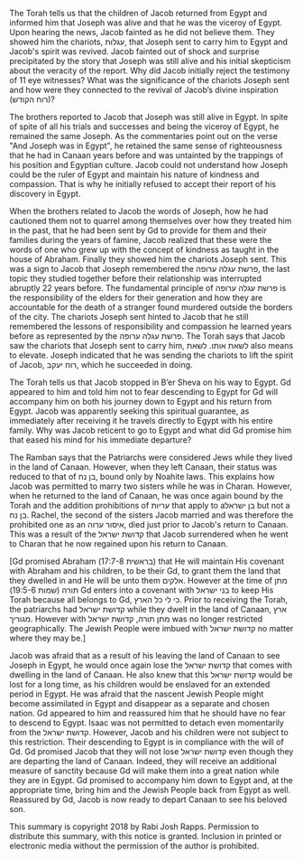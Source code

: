 The Torah tells us that the children of Jacob returned from Egypt and informed him that Joseph was alive and that he was the viceroy of Egypt. Upon hearing the news, Jacob fainted as he did not believe them. They showed him the chariots, עגלות, that Joseph sent to carry him to Egypt and Jacob's spirit was revived. Jacob fainted out of shock and surprise precipitated by the story that Joseph was still alive and his initial skepticism about the veracity of the report. Why did Jacob initially reject the testimony of 11 eye witnesses? What was the significance of the chariots Joseph sent and how were they connected to the revival of Jacob’s divine inspiration (רוח הקודש)?

The brothers reported to Jacob that Joseph was still alive in Egypt. In spite of spite of all his trials and successes and being the viceroy of Egypt, he remained the same Joseph. As the commentaries point out on the verse "And Joseph was in Egypt", he retained the same sense of righteousness that he had in Canaan years before and was untainted by the trappings of his position and Egyptian culture. Jacob could not understand how Joseph could be the ruler of Egypt and maintain his nature of kindness and compassion. That is why he initially refused to accept their report of his discovery in Egypt.

When the brothers related to Jacob the words of Joseph, how he had cautioned them not to quarrel among themselves over how they treated him in the past, that he had been sent by Gd to provide for them and their families during the years of famine, Jacob realized that these were the words of one who grew up with the concept of kindness as taught in the house of Abraham. Finally they showed him the chariots Joseph sent. This was a sign to Jacob that Joseph remembered the פרשת עגלה ערופה, the last topic they studied together before their relationship was interrupted abruptly 22 years before. The fundamental principle of פרשת עגלה ערופה is the responsibility of the elders for their generation and how they are accountable for the death of a stranger found murdered outside the borders of the city. The chariots Joseph sent hinted to Jacob that he still remembered the lessons of responsibility and compassion he learned years before as represented by the פרשת עגלה ערופה. The Torah says that Jacob saw the chariots that Joseph sent to carry him, לשאת אותו. לשאת also means to elevate. Joseph indicated that he was sending the chariots to lift the spirit of Jacob, רוח יעקב, which he succeeded in doing.

The Torah tells us that Jacob stopped in B’er Sheva on his way to Egypt.
Gd appeared to him and told him not to fear descending to Egypt for Gd will accompany him on both his journey down to Egypt and his return from Egypt. Jacob was apparently seeking this spiritual guarantee, as immediately after receiving it he travels directly to Egypt with his entire family. Why was Jacob reticent to go to Egypt and what did Gd promise him that eased his mind for his immediate departure?

The Ramban says that the Patriarchs were considered Jews while they lived in the land of Canaan. However, when they left Canaan, their status was reduced to that of בן נח, bound only by Noahite laws. This explains how Jacob was permitted to marry two sisters while he was in Charan. However, when he returned to the land of Canaan, he was once again bound by the Torah and the addition prohibitions of עריות that apply to aבן ישראל  but not a בן נח. Rachel, the second of the sisters Jacob married and was therefore the prohibited one as an איסור ערוה, died just prior to Jacob's return to Canaan. This was a result of the קדושת ישראל that Jacob surrendered when he went to Charan that he now regained upon his return to Canaan. 

[Gd promised Abraham (בראשית 17:7-8) that He will maintain His covenant with Abraham and his children, to be their Gd, to grant them the land that they dwelled in and He will be unto them אלקים. However at the time of מתן תורה (שמות 19:5-6) Gd enters into a covenant with בני ישראל to keep His Torah because all belongs to Gd, כי לי כל הארץ.  Prior to receiving the Torah, the patriarchs had  קדושת ישראל while they dwelt in the land of Canaan, ארץ מגוריך. However with מתן תורה, קדושת ישראל was no longer restricted geographically. The Jewish People were imbued with קדושת ישראל no matter where they may be.]

Jacob was afraid that as a result of his leaving the land of Canaan to see Joseph in Egypt, he would once again lose the קדושת ישראל that comes with dwelling in the land of Canaan. He also knew that this קדושת ישראל would be lost for a long time, as his children would be enslaved for an extended period in Egypt. He was afraid that the nascent Jewish People might become assimilated in Egypt and disappear as a separate and chosen nation. Gd appeared to him and reassured him that he should have no fear to descend to Egypt. Isaac was not permitted to detach even momentarily from the קדושת ישראל. However, Jacob and his children were not subject to this restriction. Their descending to Egypt is in compliance with the will of Gd. Gd promised Jacob that they will not lose קדושת ישראל even though they are departing the land of Canaan. Indeed, they will receive an additional measure of sanctity because Gd will make them into a great nation while they are in Egypt. Gd promised to accompany him down to Egypt and, at the appropriate time, bring him and the Jewish People back from Egypt as well. Reassured by Gd, Jacob is now ready to depart Canaan to see his beloved son.

This summary is copyright 2018 by Rabi Josh Rapps. Permission to distribute this summary, with this notice is granted. Inclusion in printed or electronic media without the permission of the author is prohibited.


